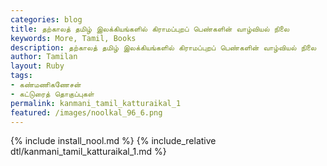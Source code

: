 ```yaml
---  
categories: blog  
title: தற்காலத் தமிழ் இலக்கியங்களில் கிராமப்புறப் பெண்களின் வாழ்வியல் நிலை
keywords: More, Tamil, Books  
description: தற்காலத் தமிழ் இலக்கியங்களில் கிராமப்புறப் பெண்களின் வாழ்வியல் நிலை
author: Tamilan  
layout: Ruby  
tags:     
- கண்மணிகணேசன்
- கட்டுரைத் தொகுப்புகள்
permalink: kanmani_tamil_katturaikal_1  
featured: /images/noolkal_96_6.png  
---  
```

{% include install_nool.md %} 
{% include_relative dtl/kanmani_tamil_katturaikal_1.md %} 
